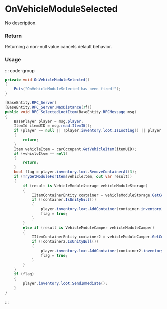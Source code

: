 <Badge type="danger" text="Carbon Compatible"/><Badge type="warning" text="Oxide Compatible"/>
# OnVehicleModuleSelected
No description.
### Return
Returning a non-null value cancels default behavior.

### Usage
::: code-group
```csharp [Example]
private void OnVehicleModuleSelected()
{
	Puts("OnVehicleModuleSelected has been fired!");
}
```
```csharp [Source — Assembly-CSharp @ ModularCarGarage]
[BaseEntity.RPC_Server]
[BaseEntity.RPC_Server.MaxDistance(3f)]
public void RPC_SelectedLootItem(BaseEntity.RPCMessage msg)
{
	BasePlayer player = msg.player;
	ItemId itemUID = msg.read.ItemID();
	if (player == null || !player.inventory.loot.IsLooting() || player.inventory.loot.entitySource != this || !HasOccupant)
	{
		return;
	}
	Item vehicleItem = carOccupant.GetVehicleItem(itemUID);
	if (vehicleItem == null)
	{
		return;
	}
	bool flag = player.inventory.loot.RemoveContainerAt(3);
	if (TryGetModuleForItem(vehicleItem, out var result))
	{
		if (result is VehicleModuleStorage vehicleModuleStorage)
		{
			IItemContainerEntity container = vehicleModuleStorage.GetContainer();
			if (!container.IsUnityNull())
			{
				player.inventory.loot.AddContainer(container.inventory);
				flag = true;
			}
		}
		else if (result is VehicleModuleCamper vehicleModuleCamper)
		{
			IItemContainerEntity container2 = vehicleModuleCamper.GetContainer();
			if (!container2.IsUnityNull())
			{
				player.inventory.loot.AddContainer(container2.inventory);
				flag = true;
			}
		}
	}
	if (flag)
	{
		player.inventory.loot.SendImmediate();
	}
}

```
:::
